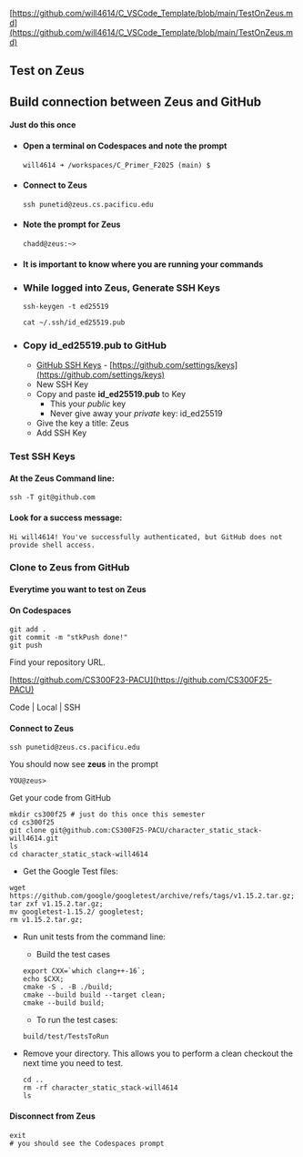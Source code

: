 [https://github.com/will4614/C_VSCode_Template/blob/main/TestOnZeus.md](https://github.com/will4614/C_VSCode_Template/blob/main/TestOnZeus.md)
## Test on Zeus


## Build connection between Zeus and GitHub 
#### Just do this once

* #### Open a terminal on Codespaces and note the prompt
  ```
  will4614 ➜ /workspaces/C_Primer_F2025 (main) $ 
  ```

* #### Connect to Zeus
  ```
  ssh punetid@zeus.cs.pacificu.edu
  ```
* #### Note the prompt for Zeus

  ```
  chadd@zeus:~> 
  ```
* #### It is important to know where you are running your commands

* ### While logged into Zeus, Generate SSH Keys

  ```
  ssh-keygen -t ed25519

  cat ~/.ssh/id_ed25519.pub
  ```
* ### Copy id_ed25519.pub to GitHub

  * [GitHub SSH Keys](https://github.com/settings/keys) - [https://github.com/settings/keys](https://github.com/settings/keys)
  * New SSH Key
  * Copy and paste **id_ed25519.pub** to Key
	  * This your *public* key
    * Never give away your *private* key: id_ed25519
  * Give the key a title: Zeus
  * Add SSH Key


### Test SSH Keys

#### At the Zeus Command line:
```
ssh -T git@github.com
```
#### Look for a success message:
```
Hi will4614! You've successfully authenticated, but GitHub does not provide shell access.
```


### Clone to Zeus from GitHub
#### Everytime you want to test on Zeus

#### On Codespaces
```
git add .
git commit -m "stkPush done!"
git push
```

Find your repository URL.

[https://github.com/CS300F23-PACU](https://github.com/CS300F25-PACU)

Code | Local | SSH

#### Connect to Zeus

```
ssh punetid@zeus.cs.pacificu.edu
```

You should now see **zeus** in the prompt

```
YOU@zeus>
```

Get your code from GitHub
```
mkdir cs300f25 # just do this once this semester
cd cs300f25
git clone git@github.com:CS300F25-PACU/character_static_stack-will4614.git
ls
cd character_static_stack-will4614
```

* Get the Google Test files:
```
wget https://github.com/google/googletest/archive/refs/tags/v1.15.2.tar.gz;
tar zxf v1.15.2.tar.gz;
mv googletest-1.15.2/ googletest;
rm v1.15.2.tar.gz;
```
* Run unit tests from the command line:
   * Build the test cases
   ```
   export CXX=`which clang++-16`;
   echo $CXX;
   cmake -S . -B ./build;
   cmake --build build --target clean;
   cmake --build build;
   ```

   * To run the test cases:
   ```
   build/test/TestsToRun
   ```
* Remove your directory. This allows you to perform a clean checkout the next time you need to test.

  ```
  cd ..
  rm -rf character_static_stack-will4614
  ls
  ```
#### Disconnect from Zeus
```
exit
# you should see the Codespaces prompt
```
